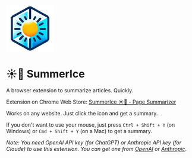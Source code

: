 ![SummerIce Icon](/images/icon-128.png)

# ☀️🧊 SummerIce

A browser extension to summarize articles. Quickly.

Extension on Chrome Web Store: [SummerIce ☀️🧊 - Page Summarizer](https://chromewebstore.google.com/detail/summerice-%E2%98%80%EF%B8%8F%F0%9F%A7%8A-page-summa/loaeklmefjdnkdgcgmeoopoajfbemffe?hl=en&authuser=0)

Works on any website. Just click the icon and get a summary.

If you don't want to use your mouse, just press `Ctrl + Shift + Y` (on Windows) or `Cmd + Shift + Y` (on a Mac) to get a summary.

_Note: You need OpenAI API key (for ChatGPT) or Anthropic API key (for Claude) to use this extension. You can get one from [OpenAI](https://platform.openai.com/signup) or [Anthropic](https://www.anthropic.com/api)._
